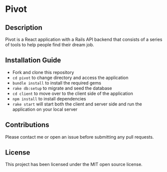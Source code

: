 # Pivot

## Description
Pivot is a React application with a Rails API backend that consists of a series of tools to help people find their dream job.

## Installation Guide
* Fork and clone this repository
* `cd pivot` to change directory and access the application
* `bundle install` to install the required gems
* `rake db:setup` to migrate and seed the database
* `cd client` to move over to the client side of the application
* `npm install` to install dependencies
* `rake start` will start both the client and server side and run the application on your local server

## Contributions
Please contact me or open an issue before submitting any pull requests.

## License
This project has been licensed under the MIT open source license.

